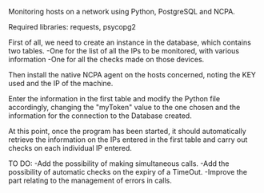 Monitoring hosts on a network using Python, PostgreSQL and NCPA.


Required libraries: requests, psycopg2

First of all, we need to create an instance in the database, which contains two tables.
  -One for the list of all the IPs to be monitored, with various information
  -One for all the checks made on those devices.

Then install the native NCPA agent on the hosts concerned, noting the KEY used and the IP of the machine.

Enter the information in the first table and modify the Python file accordingly, changing the "myToken" value to the one chosen and the information for the connection to the Database created.

At this point, once the program has been started, it should automatically retrieve the information on the IPs entered in the first table and carry out checks on each individual IP entered.


TO DO:
-Add the possibility of making simultaneous calls.
-Add the possibility of automatic checks on the expiry of a TimeOut.
-Improve the part relating to the management of errors in calls.
